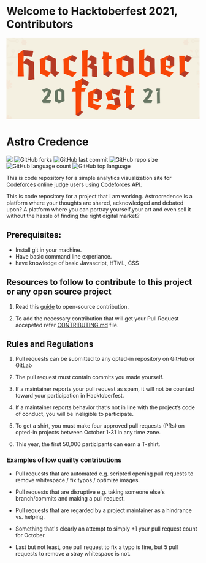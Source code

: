 # Welcome to Hacktoberfest 2021, Contributors  
<a><img src="https://github.com/agniutkarsh/GitHubGraduation-2021/blob/main/Screenshot%202021-09-15%20at%2011.44.40%20AM.png" width="1000px"></a>

# Astro Credence
![](https://img.shields.io/badge/Hactoberfest-%202021-brightgreen)
 ![GitHub forks](https://img.shields.io/github/forks/wasim7raja10/Codeforces-tracker?style=social)
 ![GitHub last commit](https://img.shields.io/github/last-commit/wasim7raja10/Codeforces-tracker?color=red&style=social)
![GitHub repo size](https://img.shields.io/github/repo-size/wasim7raja10/Codeforces-tracker?style=normal)
![GitHub language count](https://img.shields.io/github/languages/count/wasim7raja10/Codeforces-tracker?style=normal)
![GitHub top language](https://img.shields.io/github/languages/top/wasim7raja10/Codeforces-tracker?style=normal)

This is code repository for a simple analytics visualization site for [Codeforces](http://codeforces.com/) online judge users using [Codeforces API](https://codeforces.com/apiHelp).

This is code repository for a project that I am working. Astrocredence is a platform where your thoughts are shared, acknowledged and debated upon? A platform where you can portray yourself,your art and even sell it without the hassle of finding the right digital market?  

## Prerequisites:
* Install git in your machine.
* Have basic command line experiance.
* have knowledge of basic Javascript, HTML, CSS

## Resources to follow to contribute to this project or any open source project

1. Read this [guide](https://www.digitalocean.com/community/tutorial_series/an-introduction-to-open-source) to open-source contribution.

2. To add the necessary contribution that will get your Pull Request accepeted refer [CONTRIBUTING.md](https://github.com/JigmeT123/astrocredence/blob/master/CONTRIBUTING.md) file.

## Rules and Regulations

1. Pull requests can be submitted to any opted-in repository on GitHub or GitLab

2. The pull request must contain commits you made yourself.

3. If a maintainer reports your pull request as spam, it will not be counted toward your participation in Hacktoberfest.

4. If a maintainer reports behavior that’s not in line with the project’s code of conduct, you will be ineligible to participate.

5. To get a shirt, you must make four approved pull requests (PRs) on opted-in projects between October 1-31 in any time zone.

6. This year, the first 50,000 participants can earn a T-shirt.

### Examples of low quailty contributions

+ Pull requests that are automated e.g. scripted opening pull requests to remove whitespace / fix typos / optimize images.

+ Pull requests that are disruptive e.g. taking someone else's branch/commits and making a pull request.

+ Pull requests that are regarded by a project maintainer as a hindrance vs. helping.

+ Something that's clearly an attempt to simply +1 your pull request count for October.

+ Last but not least, one pull request to fix a typo is fine, but 5 pull requests to remove a stray whitespace is not.


